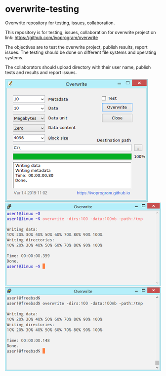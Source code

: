 # overwrite-testing
Overwrite repository for testing, issues, collaboration.

This repository is for testing, issues, collaboration for overwrite project on link: 
https://github.com/ivoprogram/overwrite

The objectives are to test the overwrite project, publish results, report issues.
The testing should be done on different file systems and operating systems.

The collaborators should upload directory with their user name, publish tests and results and report issues.


![Overwrite](images/overwrite-windows-ui.png)
![Overwrite](images/overwrite-linux.png)
![Overwrite](images/overwrite-unix.png)
